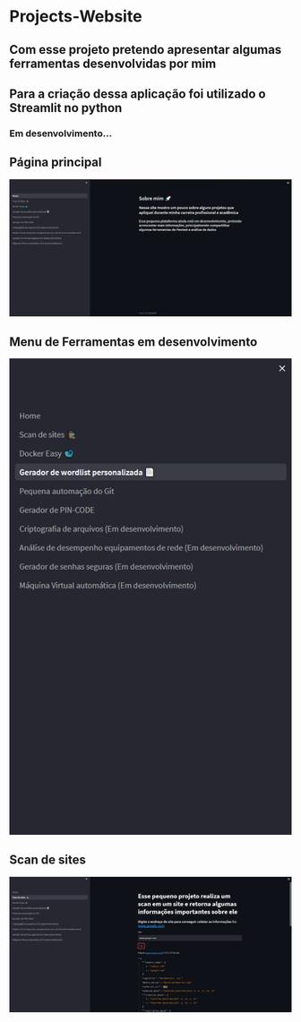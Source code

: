 # Projects-Website
## Com esse projeto pretendo apresentar algumas ferramentas desenvolvidas por mim
## Para a criação dessa aplicação foi utilizado o Streamlit no python
### Em desenvolvimento...

## Página principal
![System](/Portfolio/images/project/home.png)

## Menu de Ferramentas em desenvolvimento
![System](/Portfolio/images/project/menu.png)

## Scan de sites
![System](/Portfolio/images/project/scan_sites.png)
